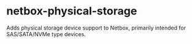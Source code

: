 # netbox-physical-storage
Adds physical storage device support to Netbox, primarily intended for SAS/SATA/NVMe type devices.
